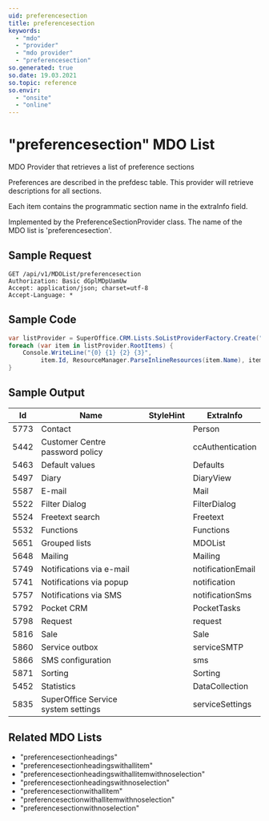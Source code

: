 ```yaml
---
uid: preferencesection
title: preferencesection
keywords:
  - "mdo"
  - "provider"
  - "mdo provider"
  - "preferencesection"
so.generated: true
so.date: 19.03.2021
so.topic: reference
so.envir:
  - "onsite"
  - "online"
---
```


# "preferencesection" MDO List
MDO Provider that retrieves a list of preference sections

Preferences are described in the prefdesc table. This provider will retrieve descriptions for all sections.

Each item contains the programmatic section name in the extraInfo field.

Implemented by the <see cref="T:SuperOffice.CRM.Lists.PreferenceSectionProvider">PreferenceSectionProvider</see> class.
The name of the MDO list is 'preferencesection'.




## Sample Request

```http!
GET /api/v1/MDOList/preferencesection
Authorization: Basic dGplMDpUamUw
Accept: application/json; charset=utf-8
Accept-Language: *

```

## Sample Code
```cs
var listProvider = SuperOffice.CRM.Lists.SoListProviderFactory.Create("preferencesection", forceFlatList: true);
foreach (var item in listProvider.RootItems) {
    Console.WriteLine("{0} {1} {2} {3}", 
         item.Id, ResourceManager.ParseInlineResources(item.Name), item.StyleHint, item.ExtraInfo);
}
```

## Sample Output

|Id   | Name  |StyleHint|ExtraInfo |
| --- | ----- | ------- | -------- |
|5773|Contact||Person|
|5442|Customer Centre password policy||ccAuthentication|
|5463|Default values||Defaults|
|5497|Diary||DiaryView|
|5587|E-mail||Mail|
|5522|Filter Dialog||FilterDialog|
|5524|Freetext search||Freetext|
|5532|Functions||Functions|
|5651|Grouped lists||MDOList|
|5648|Mailing||Mailing|
|5749|Notifications via e-mail||notificationEmail|
|5741|Notifications via popup||notification|
|5757|Notifications via SMS||notificationSms|
|5792|Pocket CRM||PocketTasks|
|5798|Request||request|
|5816|Sale||Sale|
|5860|Service outbox||serviceSMTP|
|5866|SMS configuration||sms|
|5871|Sorting||Sorting|
|5452|Statistics||DataCollection|
|5835|SuperOffice Service system settings||serviceSettings|


## Related MDO Lists

* "preferencesectionheadings"
* "preferencesectionheadingswithallitem"
* "preferencesectionheadingswithallitemwithnoselection"
* "preferencesectionheadingswithnoselection"
* "preferencesectionwithallitem"
* "preferencesectionwithallitemwithnoselection"
* "preferencesectionwithnoselection"
